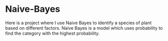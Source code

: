 # Naive-Bayes
Here is a project where I use Naive Bayes to identify a species of plant based on different factors. Naive Bayes is a model which uses probability to find the category with the highest probability.
